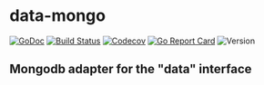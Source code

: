# data-mongo

[![GoDoc](http://img.shields.io/badge/go-documentation-blue.svg?style=flat-square)](http://godoc.org/github.com/benpate/data-mongo)
[![Build Status](http://img.shields.io/travis/benpate/data-mongo.svg?style=flat-square)](https://travis-ci.org/benpate/data-mongo)
[![Codecov](https://img.shields.io/codecov/c/github/benpate/data-mongo.svg?style=flat-square)](https://codecov.io/gh/benpate/data-mongo)
[![Go Report Card](https://goreportcard.com/badge/github.com/benpate/data-mongo?style=flat-square)](https://goreportcard.com/report/github.com/benpate/data-mongo)
![Version](https://img.shields.io/github/v/release/benpate/data-mongo?include_prereleases&style=flat-square&color=brightgreen)

## Mongodb adapter for the "data" interface
